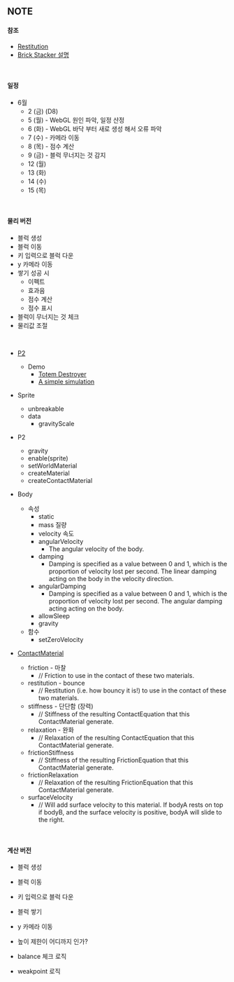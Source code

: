 ## NOTE

#### 참조

- [Restitution](http://www.html5gamedevs.com/topic/8997-p2-restitution/)
- [Brick Stacker 설명](http://www.html5gamedevs.com/topic/29550-phaser-brick-stacker/)


<br>

#### 일정

- 6월
  - 2 (금) (D8)
  - 5 (월) - WebGL 원인 파악, 일정 산정
  - 6 (화) - WebGL 바닥 부터 새로 생성 해서 오류 파악
  - 7 (수) - 카메라 이동
  - 8 (목) - 점수 계산
  - 9 (금) - 블럭 무너지는 것 감지
  - 12 (월)
  - 13 (화)
  - 14 (수)
  - 15 (목)

<br>


#### 물리 버전

- 블럭 생성
- 블럭 이동
- 키 입력으로 블럭 다운
- y 카메라 이동
- 쌓기 성공 시 
  - 이펙트
  - 효과음
  - 점수 계산
  - 점수 표시
- 블럭이 무너지는 것 체크
- 물리값 조절

<br>

- [P2](https://www.slideshare.net/pashaklimenkov/game-physics-35565076)

  - Demo
    - [Totem Destroyer](http://www.emanueleferonato.com/2014/04/21/html5-totem-destroyer-fully-working-prototype-using-phaser/)
    - [A simple simulation](http://spiking-neural.net/Basic_Physics_Simulation.html)


- Sprite
    - unbreakable
    - data
      - gravityScale
- P2
    - gravity
    - enable(sprite)
    - setWorldMaterial
    - createMaterial
    - createContactMaterial
- Body
    - 속성
      - static
      - mass 질량
      - velocity 속도
      - angularVelocity
        - The angular velocity of the body.
      - damping 
        - Damping is specified as a value between 0 and 1, which is the proportion of velocity lost per second. The linear damping acting on the body in the velocity direction.
      - angularDamping
        - Damping is specified as a value between 0 and 1, which is the proportion of velocity lost per second. The angular damping acting acting on the body.
      - allowSleep
      - gravity
    - 함수
      - setZeroVelocity
- [ContactMaterial](http://examples.phaser.io/_site/view_full.html?d=p2%20physics&f=contact+material.js&t=contact%20material)
    - friction - 마찰
      - // Friction to use in the contact of these two materials.
    - restitution - bounce
      - // Restitution (i.e. how bouncy it is!) to use in the contact of these two materials.
    - stiffness - 단단함 (장력)
      - // Stiffness of the resulting ContactEquation that this ContactMaterial generate.
    - relaxation - 완화
      - // Relaxation of the resulting ContactEquation that this ContactMaterial generate.
    - frictionStiffness
      - // Stiffness of the resulting FrictionEquation that this ContactMaterial generate.
    - frictionRelaxation
      - // Relaxation of the resulting FrictionEquation that this ContactMaterial generate.
    - surfaceVelocity
      - // Will add surface velocity to this material. If bodyA rests on top if bodyB, and the surface velocity is positive, bodyA will slide to the right.


<br>


#### 계산 버전

- 블럭 생성

- 블럭 이동

- 키 입력으로 블럭 다운

- 블럭 쌓기

- y 카메라 이동

- 높이 제한이 어디까지 인가?

- balance 체크 로직

- weakpoint 로직

  ​